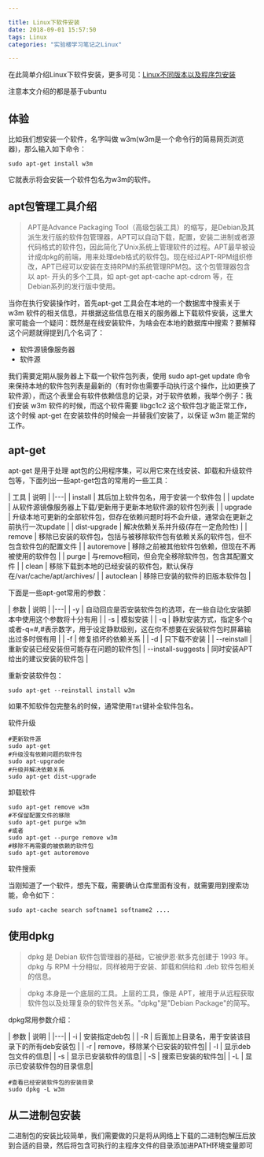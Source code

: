 ```yaml
---

title: Linux下软件安装
date: 2018-09-01 15:57:50
tags: Linux	
categories: "实验楼学习笔记之Linux"

---
```


在此简单介绍Linux下软件安装，更多可见：[Linux不同版本以及程序包安装](https://www.zxpblog.cn/2018/08/28/Linux不同版本以及程序包安装/)<!--more-->

注意本文介绍的都是基于ubuntu

## 体验

比如我们想安装一个软件，名字叫做 w3m(w3m是一个命令行的简易网页浏览器)，那么输入如下命令：

	sudo apt-get install w3m

它就表示将会安装一个软件包名为w3m的软件。

## apt包管理工具介绍

>APT是Advance Packaging Tool（高级包装工具）的缩写，是Debian及其派生发行版的软件包管理器，APT可以自动下载，配置，安装二进制或者源代码格式的软件包，因此简化了Unix系统上管理软件的过程。APT最早被设计成dpkg的前端，用来处理deb格式的软件包。现在经过APT-RPM组织修改，APT已经可以安装在支持RPM的系统管理RPM包。这个包管理器包含以 apt- 开头的多个工具，如 apt-get apt-cache apt-cdrom 等，在Debian系列的发行版中使用。

当你在执行安装操作时，首先apt-get 工具会在本地的一个数据库中搜索关于 w3m 软件的相关信息，并根据这些信息在相关的服务器上下载软件安装，这里大家可能会一个疑问：既然是在线安装软件，为啥会在本地的数据库中搜索？要解释这个问题就得提到几个名词了：

- 软件源镜像服务器
- 软件源

我们需要定期从服务器上下载一个软件包列表，使用 sudo apt-get update 命令来保持本地的软件包列表是最新的（有时你也需要手动执行这个操作，比如更换了软件源），而这个表里会有软件依赖信息的记录，对于软件依赖，我举个例子：我们安装 w3m 软件的时候，而这个软件需要 libgc1c2 这个软件包才能正常工作，这个时候 apt-get 在安装软件的时候会一并替我们安装了，以保证 w3m 能正常的工作。


## apt-get

apt-get 是用于处理 apt包的公用程序集，可以用它来在线安装、卸载和升级软件包等，下面列出一些apt-get包含的常用的一些工具：

| 工具	| 说明 |
|---|
| install	| 其后加上软件包名，用于安装一个软件包 | 
| update	| 从软件源镜像服务器上下载/更新用于更新本地软件源的软件包列表 | 
| upgrade	| 升级本地可更新的全部软件包，但存在依赖问题时将不会升级，通常会在更新之前执行一次update | 
| dist-upgrade	| 解决依赖关系并升级(存在一定危险性) | 
|  remove	|  移除已安装的软件包，包括与被移除软件包有依赖关系的软件包，但不包含软件包的配置文件 | 
| autoremove	| 移除之前被其他软件包依赖，但现在不再被使用的软件包 | 
| purge	|  与remove相同，但会完全移除软件包，包含其配置文件 | 
| clean	| 移除下载到本地的已经安装的软件包，默认保存在/var/cache/apt/archives/ | 
|  autoclean	| 移除已安装的软件的旧版本软件包 | 

下面是一些apt-get常用的参数：

| 参数	| 说明 |
|---|
| -y	| 自动回应是否安装软件包的选项，在一些自动化安装脚本中使用这个参数将十分有用 |
| -s	| 模拟安装 |
| -q	| 静默安装方式，指定多个q或者-q=#,#表示数字，用于设定静默级别，这在你不想要在安装软件包时屏幕输出过多时很有用 | 
| -f	| 修复损坏的依赖关系 | 
| -d	| 只下载不安装 | 
| --reinstall	| 重新安装已经安装但可能存在问题的软件包| 
| --install-suggests	|  同时安装APT给出的建议安装的软件包 |


重新安装软件包：

	sudo apt-get --reinstall install w3m

如果不知软件包完整名的时候，通常使用`Tat`键补全软件包名。

软件升级
	
	#更新软件源
	sudo apt-get
	#升级没有依赖问题的软件包
	sudo apt-upgrade
	#升级并解决依赖关系
	sudo apt-get dist-upgrade 

卸载软件

	sudo apt-get remove w3m
	#不保留配置文件的移除
	sudo apt-get purge w3m
	#或者
	sudo apt-get --purge remove w3m
	#移除不再需要的被依赖的软件包
	sudo apt-get autoremove

软件搜索

当刚知道了一个软件，想先下载，需要确认仓库里面有没有，就需要用到搜索功能，命令如下：
		
	sudo apt-cache search softname1 softname2 ....

## 使用dpkg

>dpkg 是 Debian 软件包管理器的基础，它被伊恩·默多克创建于 1993 年。dpkg 与 RPM 十分相似，同样被用于安装、卸载和供给和 .deb 软件包相关的信息。

>dpkg 本身是一个底层的工具。上层的工具，像是 APT，被用于从远程获取软件包以及处理复杂的软件包关系。"dpkg"是"Debian Package"的简写。


dpkg常用参数介绍：

| 参数	| 说明 |
|---|
| -i	| 安装指定deb包 | 
| -R	| 后面加上目录名，用于安装该目录下的所有deb安装包 | 
| -r	| remove，移除某个已安装的软件包| 
| -I	| 显示deb包文件的信息| 
| -s	| 显示已安装软件的信息| 
| -S	| 搜索已安装的软件包| 
| -L	| 显示已安装软件包的目录信息| 

	#查看已经安装软件包的安装目录
	sudo dpkg -L w3m	


## 从二进制包安装

二进制包的安装比较简单，我们需要做的只是将从网络上下载的二进制包解压后放到合适的目录，然后将包含可执行的主程序文件的目录添加进PATH环境变量即可